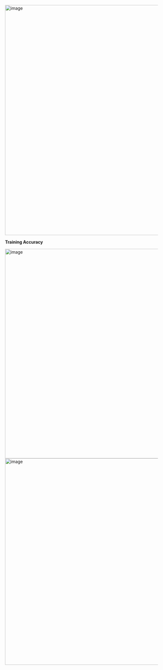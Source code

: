 


<img width="758" alt="image" src="https://github.com/fafifah/MyProjects/assets/136669312/764d5529-1ddd-4327-95eb-90e22fe858fd">

**Training Accuracy**

 <img width="690" alt="image" src="https://github.com/fafifah/MyProjects/assets/136669312/aa0be77d-1041-41a7-8dbf-765045cb7d8f">
 <img width="680" alt="image" src="https://github.com/fafifah/MyProjects/assets/136669312/26bbd2f6-ada0-450c-baf0-ec7760d6e856">


